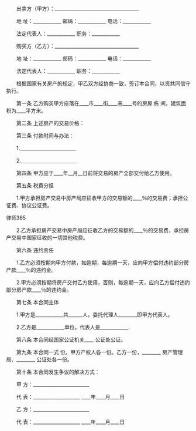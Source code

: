 
 　　出卖方（甲方）：____________________________________
 
 　　地 址：____________ 邮码：____________ 电话：____________
 
 　　法定代表人：____________ 职务：____________
 
 　　购买方（乙方）：____________________________________
 
 　　地 址：____________ 邮码：____________ 电话：____________
 
 　　法定代表人：____________ 职务：____________
 
 　　根据国家有关房产的规定，甲乙双方经协商一致，签订本合同，以资共同信守执行。
 
 　　第一条 乙方购买甲方座落在____市____街____巷____号的房屋 栋 间，建筑面积为____平方米。
 
 　　第二条 上述房产的交易价格：
 
 　　第三条 付款时间与办法：
 
 　　1.＿＿＿＿＿＿＿＿＿＿＿
 
 　　2.＿＿＿＿＿＿＿＿＿＿＿
 
 　　第四条 甲方应于____年__月__日前将交易的房产全部交付给乙方使用。
 
 　　第五条 税费分担
 
 　　1.甲方承担房产交易中房产局应征收甲方的交易额的____％的交易费；承担公证费、协议公证费。
 




 
律师365






 　　2.乙方承担房产交易中房产局应征收乙方的交易额的____％的交易费，承担房产交易中国家征收的一切其他税费。

 

 　　第六条 违约责任

 

 　　1.乙方必须按期向甲方付款，如逾期，每逾期一天，应向甲方偿付违约部分房产款____％的违约金。

 

 　　2.甲方必须按期将房产交付乙方使用，否则，每逾期一天，应向乙方偿付违约部分房产款____％的违约金。

 

 　　第七条 本合同主体

 

 　　1.甲方是____________共______人，委托代理人________即甲方代表人。

 

 　　2.乙方是____________单位，代表人是____________.

 

 　　第八条 本合同经国家公证机关____ 公证处公证。

 

 　　第九条 本合同一式 份。甲方产权人各一份。乙方一份，________ 房产管理局、________ 公证处各一份。

 

 　　第十条 本合同发生争议的解决方式：

 

 　　甲 方：________________________

 

 　　代 表：____________________                    ____年____月____日

 

 　　乙 方：________________________

 

 　　代 表：____________________                    ____年____月____日

 


 

 
 
 
 
 
  


  
 

  


  


  
 
 
 
 

